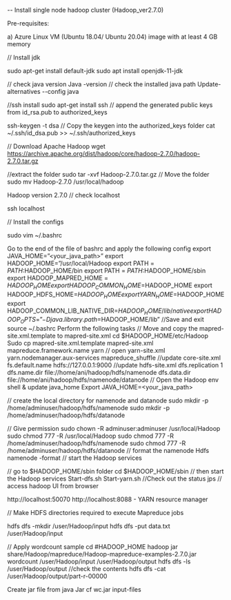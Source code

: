 -- Install single node hadoop cluster (Hadoop_ver2.7.0)

Pre-requisites: 

a)	Azure Linux VM (Ubuntu 18.04/ Ubuntu 20.04) image with at least 4 GB memory

// Install jdk 

sudo apt-get install default-jdk 
sudo apt install openjdk-11-jdk

// check java version 
Java -version
// check the installed java path
Update-alternatives --config java 

//ssh install
sudo apt-get install ssh
// append the generated public keys from id_rsa.pub to authorized_keys 

ssh-keygen -t dsa
// Copy the keygen into the authorized_keys folder
cat ~/.ssh/id_dsa.pub >> ~/.ssh/authorized_keys

// Download Apache Hadoop 
wget https://archive.apache.org/dist/hadoop/core/hadoop-2.7.0/hadoop-2.7.0.tar.gz

//extract the folder
sudo tar -xvf Hadoop-2.7.0.tar.gz 
// Move the folder 
sudo mv Hadoop-2.7.0 /usr/local/hadoop

Hadoop version 2.7.0 
// check localhost 

ssh localhost

// Install the configs 

sudo vim ~/.bashrc 

Go to the end of the file of bashrc and apply the following config
export JAVA_HOME=”<your_java_path>”
export HADOOP_HOME=”/usr/local/Hadoop
export PATH = $PATH:$HADOOP_HOME/bin
export PATH = $PATH:$HADOOP_HOME/sbin
export HADOOP_MAPRED_HOME = $HADOOP_HOME
export HADOOP_COMMON_HOME=$HADOOP_HOME
export HADOOP_HDFS_HOME=$HADOOP_HOME
export YARN_HOME=$HADOOP_HOME
export HADOOP_COMMON_LIB_NATIVE_DIR=$HADOOP_HOME/lib/native
export HADOOP_OPTS=”-Djava.library.path=$HADOOP_HOME/lib”
//Save and exit
source ~/.bashrc 
Perform the following tasks
// Move and copy the mapred-site.xml.template to mapred-site.xml 
cd $HADOOP_HOME/etc/Hadoop 
Sudo cp mapred-site.xml.template mapred-site.xml 
<configuration>
<property>
<name>mapreduce.framework.name</name>
<value>yarn</value>
</property>
</configuration>
// open yarn-site.xml
<configuration>
<property>
<name>yarn.nodemanager.aux-services</name>
<value>mapreduce_shuffle</value>
</property>
//update core-site.xml 
<property>
<name>fs.default.name</name>
<value>hdfs://127.0.0.1:9000</value>
</property>
</configuration>
//update hdfs-site.xml 
<configuration>
<property>
<name>dfs.replication</name>
<value>1 </value>
</property>
<property>
<name>dfs.name.dir</name>
<value>file://home/ani/hadoop/hdfs/namenode</value>
</property>
<property>
<name>dfs.data.dir</name>
<value>file://home/ani/hadoop/hdfs/namenode/datanode</value>
</property>
</configuration>
// Open the Hadoop env shell & update java_home
Export JAVA_HOME=<your_java_path>

// create the local directory for namenode and datanode
sudo mkdir -p /home/adminuser/hadoop/hdfs/namenode
sudo mkdir -p /home/adminuser/hadoop/hdfs/datanode

// Give permission
sudo chown -R adminuser:adminuser /usr/local/Hadoop
sudo chmod 777 -R /usr/local/Hadoop
sudo chmod 777 -R /home/adminuser/hadoop/hdfs/namenode
sudo chmod 777 -R /home/adminuser/hadoop/hdfs/datanode
// format the namenode 
Hdfs namenode -format 
// start the Hadoop services 

// go to $HADOOP_HOME/sbin folder 
cd $HADOOP_HOME/sbin
// then start the Hadoop services 
Start-dfs.sh 
Start-yarn.sh 
//Check out the status
jps
// access hadoop UI from browser 

http://localhost:50070
http://localhost:8088 - YARN resource manager 

// Make HDFS directories required to execute Mapreduce jobs 

hdfs dfs -mkdir /user/Hadoop/input 
hdfs dfs -put data.txt /user/Hadoop/input 

// Apply wordcount sample 
cd #HADOOP_HOME
hadoop jar share/Hadoop/mapreduce/Hadoop-mapreduce-examples-2.7.0.jar wordcount /user/Hadoop/input /user/Hadoop/output 
hdfs dfs -ls /user/Hadoop/output 
//check the contents 
hdfs dfs -cat /user/Hadoop/output/part-r-00000

Create jar file from java 
Jar cf wc.jar input-files














 
